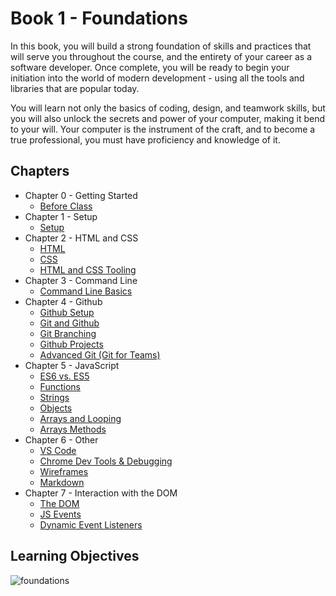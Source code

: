 # Book 1 - Foundations

In this book, you will build a strong foundation of skills and practices that will serve you throughout the course, and the entirety of your career as a software developer. Once complete, you will be ready to begin your initiation into the world of modern development - using all the tools and libraries that are popular today.

You will learn not only the basics of coding, design, and teamwork skills, but you will also unlock the secrets and power of your computer, making it bend to your will. Your computer is the instrument of the craft, and to become a true professional, you must have proficiency and knowledge of it.

## Chapters
* Chapter 0 - Getting Started
  * [Before Class](./chapters/before-class.md)
* Chapter 1 - Setup
  * [Setup](./chapters/setup.md)
* Chapter 2 - HTML and CSS
  * [HTML](./chapters/HTML.md)
  * [CSS](./chapters/css.md)
  * [HTML and CSS Tooling](./chapters/HTML-CSS-Tooling.md)
* Chapter 3 - Command Line
  * [Command Line Basics](./chapters/command-line.md)
* Chapter 4 - Github
  * [Github Setup](./chapters/github-setup.md)
  * [Git and Github](./chapters/git-and-github.md)
  * [Git Branching](./chapters/git-branching.md)
  * [Github Projects](./chapters/github-projects.md)
  * [Advanced Git (Git for Teams)](./chapters/git-for-teams.md)
* Chapter 5 - JavaScript
  * [ES6 vs. ES5](./chapters/es6-vs-es5.md)
  * [Functions](./chapters/js-functions.md)
  * [Strings](./chapters/js-strings.md)
  * [Objects](./chapters/js-objects.md)
  * [Arrays and Looping](./chapters/js-array-looping.md)
  * [Arrays Methods](./chapters/js-array-methods.md)
* Chapter 6 - Other
  * [VS Code](./chapters/vs_code.md)
  * [Chrome Dev Tools & Debugging](./chapters/dev-tools.md)
  * [Wireframes](./chapters/wireframes.md)
  * [Markdown](./chapters/markdown.md)
* Chapter 7 - Interaction with the DOM
  * [The DOM](./chapters/dom.md)
  * [JS Events](./chapters/js-events.md)
  * [Dynamic Event Listeners](./chapters/dynamic-events.md)

## Learning Objectives
![foundations](./images/foundations.png)
